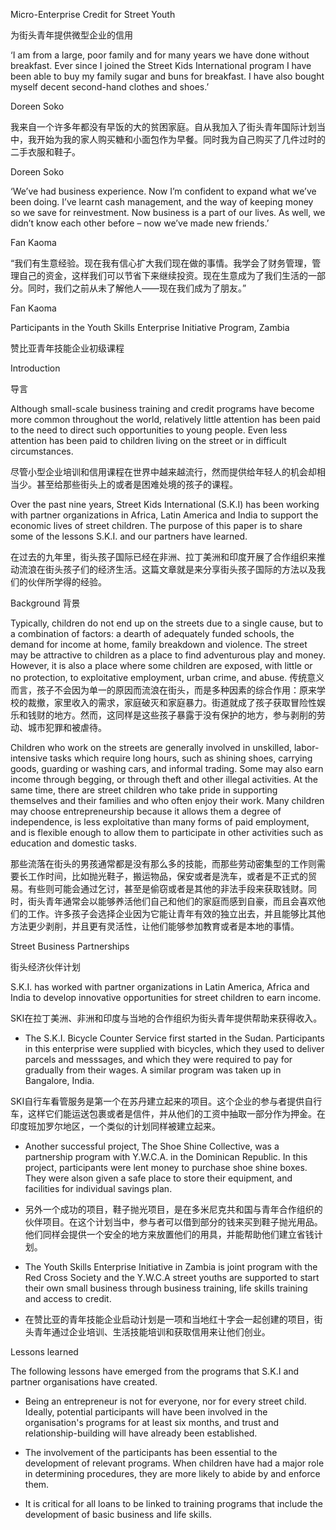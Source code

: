 Micro-Enterprise Credit for Street Youth

为街头青年提供微型企业的信用

‘I am from a large, poor family and for many years we have done without breakfast. Ever since I joined the Street Kids International program I have been able to buy my family sugar and buns for breakfast. I have also bought myself decent second-hand clothes and shoes.’

Doreen Soko

我来自一个许多年都没有早饭的大的贫困家庭。自从我加入了街头青年国际计划当中，我开始为我的家人购买糖和小面包作为早餐。同时我为自己购买了几件过时的二手衣服和鞋子。

Doreen Soko

‘We’ve had business experience. Now I’m confident to expand what we’ve been doing. I’ve learnt cash management, and the way of keeping money so we save for reinvestment. Now business is a part of our lives. As well, we didn’t know each other before – now we’ve made new friends.’

Fan Kaoma

“我们有生意经验。现在我有信心扩大我们现在做的事情。我学会了财务管理，管理自己的资金，这样我们可以节省下来继续投资。现在生意成为了我们生活的一部分。同时，我们之前从未了解他人——现在我们成为了朋友。”

Fan Kaoma

Participants in the Youth Skills Enterprise Initiative Program, Zambia

赞比亚青年技能企业初级课程

Introduction

导言

Although small-scale business training and credit programs have become more common throughout the world, relatively little attention has been paid to the need to direct such opportunities to young people. Even less attention has been paid to children living on the street or in difficult circumstances.

尽管小型企业培训和信用课程在世界中越来越流行，然而提供给年轻人的机会却相当少。甚至给那些街头上的或者是困难处境的孩子的课程。

Over the past nine years, Street Kids International (S.K.I) has been working with partner organizations in Africa, Latin America and India to support the economic lives of street children. The purpose of this paper is to share some of the lessons S.K.I. and our partners have learned.

在过去的九年里，街头孩子国际已经在非洲、拉丁美洲和印度开展了合作组织来推动流浪在街头孩子们的经济生活。这篇文章就是来分享街头孩子国际的方法以及我们的伙伴所学得的经验。

Background
背景

Typically, children do not end up on the streets due to a single cause, but to a combination of factors: a dearth of adequately funded schools, the demand for income at home, family breakdown and violence. The street may be attractive to children as a place to find adventurous play and money. However, it is also a place where some children are exposed, with little or no protection, to exploitative employment, urban crime, and abuse.
传统意义而言，孩子不会因为单一的原因而流浪在街头，而是多种因素的综合作用：原来学校的裁撤，家里收入的需求，家庭破灭和家庭暴力。街道就成了孩子获取冒险性娱乐和钱财的地方。然而，这同样是这些孩子暴露于没有保护的地方，参与剥削的劳动、城市犯罪和被虐待。

Children who work on the streets are generally involved in unskilled, labor-intensive tasks which require long hours, such as shining shoes, carrying goods, guarding or washing cars, and informal trading. Some may also earn income through begging, or through theft and other illegal activities. At the same time, there are street children who take pride in supporting themselves and their families and who often enjoy their work. Many children may choose entrepreneurship because it allows them a degree of independence, is less exploitative than many forms of paid employment, and is flexible enough to allow them to participate in other activities such as education and domestic tasks.

那些流落在街头的男孩通常都是没有那么多的技能，而那些劳动密集型的工作则需要长工作时间，比如抛光鞋子，搬运物品，保安或者是洗车，或者是不正式的贸易。有些则可能会通过乞讨，甚至是偷窃或者是其他的非法手段来获取钱财。同时，街头青年通常会以能够养活他们自己和他们的家庭而感到自豪，而且会喜欢他们的工作。许多孩子会选择企业因为它能让青年有效的独立出去，并且能够比其他方法更少剥削，并且更有灵活性，让他们能够参加教育或者是本地的事情。

Street Business Partnerships

街头经济伙伴计划

S.K.I. has worked with partner organizations in Latin America, Africa and India to develop innovative opportunities for street children to earn income.

SKI在拉丁美洲、非洲和印度与当地的合作组织为街头青年提供帮助来获得收入。

* The S.K.I. Bicycle Counter Service first started in the Sudan. Participants in this enterprise were supplied with bicycles, which they used to deliver parcels and messsages, and which they were required to pay for gradually from their wages. A similar program was taken up in Bangalore, India.

SKI自行车看管服务是第一个在苏丹建立起来的项目。这个企业的参与者提供自行车，这样它们能运送包裹或者是信件，并从他们的工资中抽取一部分作为押金。在印度班加罗尔地区，一个类似的计划同样被建立起来。

* Another successful project, The Shoe Shine Collective, was a partnership program with Y.W.C.A. in the Dominican Republic. In this project, participants were lent money to purchase shoe shine boxes. They were alson given a safe place to store their equipment, and facilities for individual savings plan.

* 另外一个成功的项目，鞋子抛光项目，是在多米尼克共和国与青年合作组织的伙伴项目。在这个计划当中，参与者可以借到部分的钱来买到鞋子抛光用品。他们同样会提供一个安全的地方来放置他们的用具，并能帮助他们建立省钱计划。

* The Youth Skills Enterprise Initiative in Zambia is joint program with the Red Cross Society and the Y.W.C.A street youths are supported to start their own small business through business training, life skills training and access to credit.

* 在赞比亚的青年技能企业启动计划是一项和当地红十字会一起创建的项目，街头青年通过企业培训、生活技能培训和获取信用来让他们创业。

Lessons learned

The following lessons have emerged from the programs that S.K.I and partner organisations have created.

* Being an entrepreneur is not for everyone, nor for every street child. Ideally, potential participants will have been involved in the organisation's programs for at least six months, and trust and relationship-building will have already been established.

* The involvement of the participants has been essential to the development of relevant programs. When children have had a major role in determining procedures, they are more likely to abide by and enforce them.

* It is critical for all loans to be linked to training programs that include the development of basic business and life skills.
